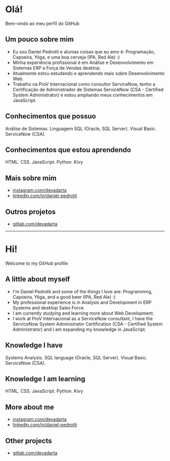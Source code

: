 # Olá! 
Bem-vindo ao meu perfil do GitHub

## Um pouco sobre mim
- Eu sou Daniel Pedrotti e alumas coisas que eu amo é: Programação, Capoeira, Yôga, e uma boa cerveja (IPA, Red Ale) :)
- Minha experiência profissional é em Análise e Desenvolvimento em Sistemas ERP e Força de Vendas desktop. 
- Atualmente estou estudando e aprendendo mais sobre Desenvolvimento Web.
- Trabalho na ProV Internacional como consultor ServiceNow, tenho a Certificação de Administrador de Sistemas ServiceNow (CSA - Certified System Administrator) e estou ampliando meus conhecimentos em JavaScript.

## Conhecimentos que possuo
Análise de Sistemas. Linguagem SQL (Oracle, SQL Server). Visual Basic. ServiceNow (CSA).

## Conhecimentos que estou aprendendo
HTML. CSS. JavaScript. Python. Kivy

## Mais sobre mim
* [instagram.com/devadarta](https://instagram.com/devadarta)
* [linkedin.com/in/daniel-pedrotti](https://linkedin.com/in/daniel-pedrotti)

## Outros projetos
* [gitlab.com/devadarta](https://gitlab.com/devadarta)

* * *

# Hi!
Welcome to my GitHub profile

## A little about myself
- I'm Daniel Pedrotti and some of the things I love are: Programming, Capoeira, Yôga, and a good beer (IPA, Red Ale) :)
- My professional experience is in Analysis and Development in ERP Systems and desktop Sales Force.
- I am currently studying and learning more about Web Development.
- I work at ProV Internacional as a ServiceNow consultant, I have the ServiceNow System Administrator Certification (CSA - Certified System Administrator) and I am expanding my knowledge in JavaScript.

## Knowledge I have
Systems Analysis. SQL language (Oracle, SQL Server). Visual Basic. ServiceNow (CSA).

## Knowledge I am learning
HTML. CSS. JavaScript. Python. Kivy

## More about me
* [instagram.com/devadarta](https://instagram.com/devadarta)
* [linkedin.com/in/daniel-pedrotti](https://linkedin.com/in/daniel-pedrotti)

## Other projects
* [gitlab.com/devadarta](https://gitlab.com/devadarta)
